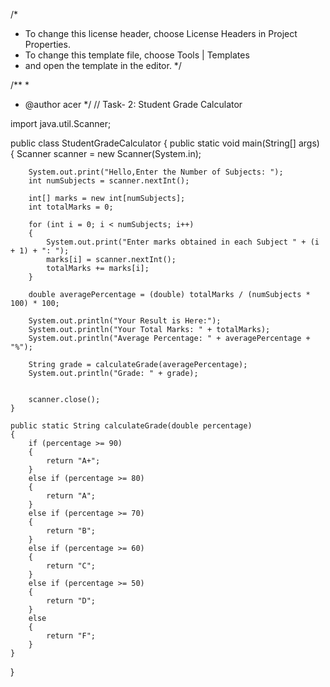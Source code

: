 /*
 * To change this license header, choose License Headers in Project Properties.
 * To change this template file, choose Tools | Templates
 * and open the template in the editor.
 */

/**
 *
 * @author acer
 */
                            // Task- 2: Student Grade Calculator

import java.util.Scanner;

public class StudentGradeCalculator 
{
    public static void main(String[] args)
    {
        Scanner scanner = new Scanner(System.in);

        System.out.print("Hello,Enter the Number of Subjects: ");
        int numSubjects = scanner.nextInt();

        int[] marks = new int[numSubjects];
        int totalMarks = 0;

        for (int i = 0; i < numSubjects; i++)
        {
            System.out.print("Enter marks obtained in each Subject " + (i + 1) + ": ");
            marks[i] = scanner.nextInt();
            totalMarks += marks[i];
        }

        double averagePercentage = (double) totalMarks / (numSubjects * 100) * 100;

        System.out.println("Your Result is Here:");
        System.out.println("Your Total Marks: " + totalMarks);
        System.out.println("Average Percentage: " + averagePercentage + "%");

        String grade = calculateGrade(averagePercentage);
        System.out.println("Grade: " + grade);


        scanner.close();
    }

    public static String calculateGrade(double percentage)
    {
        if (percentage >= 90) 
        {
            return "A+";
        }
        else if (percentage >= 80)
        {
            return "A";
        }
        else if (percentage >= 70)
        {
            return "B";
        }
        else if (percentage >= 60)
        {
            return "C";
        } 
        else if (percentage >= 50) 
        {
            return "D";
        } 
        else 
        {
            return "F";
        }
    }
}
